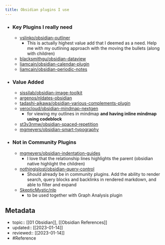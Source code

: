 ```yaml
---
title: Obsidian plugins I use
---
```


- ### Key Plugins I really need
	- [vslinko/obsidian-outliner](https://github.com/vslinko/obsidian-outliner)
		- This is actually highest value add that I deemed as a need. Help me with my outlining approach with the moving the bullets (along with children)
	- [blacksmithgu/obsidian-dataview](https://github.com/blacksmithgu/obsidian-dataview)
	- [liamcain/obsidian-calendar-plugin](https://github.com/liamcain/obsidian-calendar-plugin)
	- [liamcain/obsidian-periodic-notes](https://github.com/liamcain/obsidian-periodic-notes)

- ### Value Added
	- [sissilab/obsidian-image-toolkit](https://github.com/sissilab/obsidian-image-toolkit)
	- [argenos/nldates-obsidian](https://github.com/argenos/nldates-obsidian)
	- [tadashi-aikawa/obsidian-various-complements-plugin](https://github.com/tadashi-aikawa/obsidian-various-complements-plugin)
	- [verocloud/obsidian-mindmap-nextgen](https://github.com/verocloud/obsidian-mindmap-nextgen)
		- for viewing my outlines in mindmap **and having inline mindmap using codeblock**
	- [st3v3nmw/obsidian-spaced-repetition](https://github.com/st3v3nmw/obsidian-spaced-repetition)
	- [mgmeyers/obsidian-smart-typography](https://github.com/mgmeyers/obsidian-smart-typography)

- ### Not in Community Plugins
	- [mgmeyers/obsidian-indentation-guides](https://github.com/mgmeyers/obsidian-indentation-guides)
		- I love that the relationship lines highlights the parent (obsidian native highlight the children)
	- [nothingislost/obsidian-query-control](https://github.com/nothingislost/obsidian-query-control)
		- Should already be in community plugins. Add the ability to render search, query blocks and backlinks in rendered markdown, and able to filter and expand
	- [SkepticMystic/nlp](https://github.com/SkepticMystic/nlp)
		- to be used together with Graph Analysis plugin

## Metadata
- topic:: [[01 Obsidian]], [[Obsidian References]]
- updated:: [[2023-01-14]]
- reviewed:: [[2023-01-14]]
- #Reference 
